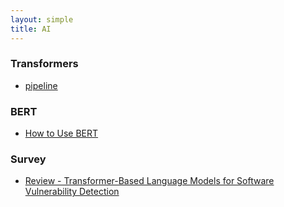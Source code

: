 ```yaml
---
layout: simple
title: AI
---
```


### Transformers
- [pipeline](/study/AI/)


### BERT
- [How to Use BERT](/study/AI/BERT/how_to_use_bert)

### Survey
- [Review - Transformer-Based Language Models for Software Vulnerability Detection](/study/AI/survey/transformer_based_language_models_for_software_vulnerablilty_detection)